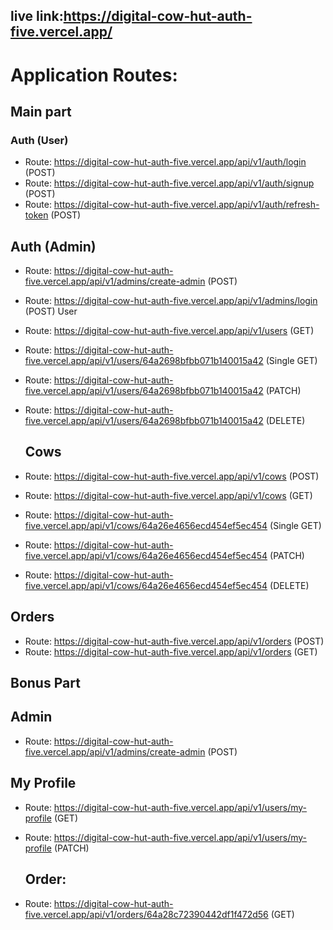 ## live link:https://digital-cow-hut-auth-five.vercel.app/

# Application Routes:

## Main part

### Auth (User)

- Route: https://digital-cow-hut-auth-five.vercel.app/api/v1/auth/login (POST)
- Route: https://digital-cow-hut-auth-five.vercel.app/api/v1/auth/signup (POST)
- Route: https://digital-cow-hut-auth-five.vercel.app/api/v1/auth/refresh-token (POST)

## Auth (Admin)

- Route: https://digital-cow-hut-auth-five.vercel.app/api/v1/admins/create-admin (POST)
- Route: https://digital-cow-hut-auth-five.vercel.app/api/v1/admins/login (POST)
  User
- Route: https://digital-cow-hut-auth-five.vercel.app/api/v1/users (GET)
- Route: https://digital-cow-hut-auth-five.vercel.app/api/v1/users/64a2698bfbb071b140015a42 (Single GET)
- Route: https://digital-cow-hut-auth-five.vercel.app/api/v1/users/64a2698bfbb071b140015a42 (PATCH)
- Route: https://digital-cow-hut-auth-five.vercel.app/api/v1/users/64a2698bfbb071b140015a42 (DELETE)

  ## Cows

- Route: https://digital-cow-hut-auth-five.vercel.app/api/v1/cows (POST)
- Route: https://digital-cow-hut-auth-five.vercel.app/api/v1/cows (GET)
- Route: https://digital-cow-hut-auth-five.vercel.app/api/v1/cows/64a26e4656ecd454ef5ec454 (Single GET)
- Route: https://digital-cow-hut-auth-five.vercel.app/api/v1/cows/64a26e4656ecd454ef5ec454 (PATCH)
- Route: https://digital-cow-hut-auth-five.vercel.app/api/v1/cows/64a26e4656ecd454ef5ec454 (DELETE)

## Orders

- Route: https://digital-cow-hut-auth-five.vercel.app/api/v1/orders (POST)
- Route: https://digital-cow-hut-auth-five.vercel.app/api/v1/orders (GET)

## Bonus Part

## Admin

- Route: https://digital-cow-hut-auth-five.vercel.app/api/v1/admins/create-admin (POST)

## My Profile

- Route: https://digital-cow-hut-auth-five.vercel.app/api/v1/users/my-profile (GET)
- Route: https://digital-cow-hut-auth-five.vercel.app/api/v1/users/my-profile (PATCH)

  ## Order:

- Route: https://digital-cow-hut-auth-five.vercel.app/api/v1/orders/64a28c72390442df1f472d56
  (GET)
